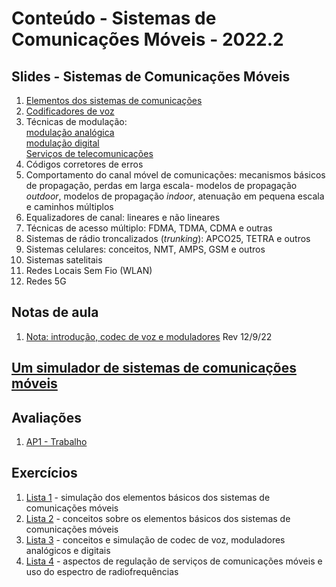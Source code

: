 # Conteúdo - Sistemas de Comunicações Móveis - 2022.2

## Slides - Sistemas de Comunicações Móveis

1. [Elementos dos sistemas de comunicações](siscom_aulas/modelo_siscom.pdf)
2. [Codificadores de voz](siscom_aulas/codec_voz.pdf) 
3. Técnicas de modulação:   
    [modulação analógica](siscom_aulas/modulacao_analogica.pdf)  
    [modulação digital](siscom_aulas/modulacao_digital.pdf)  
    [Serviços de telecomunicações](siscom_aulas/servicos.pdf)
5. Códigos corretores de erros
6. Comportamento do canal móvel de comunicações: mecanismos básicos de propagação, perdas em larga escala- modelos de propagação *outdoor*, modelos de propagação *indoor*, atenuação em pequena escala e caminhos múltiplos
7. Equalizadores de canal: lineares e não lineares
8. Técnicas de acesso múltiplo: FDMA, TDMA, CDMA e outras
9. Sistemas de rádio troncalizados (*trunking*): APCO25, TETRA e outros
10. Sistemas celulares: conceitos, NMT, AMPS, GSM e outros
11. Sistemas satelitais
12. Redes Locais Sem Fio (WLAN) 
13. Redes 5G

## Notas de aula  

1. [Nota: introdução, codec de voz e moduladores](siscom_aulas/nota-intro-codec-modulador.pdf)  Rev 12/9/22

## [Um simulador de sistemas de comunicações móveis](https://github.com/claytonjasilva/simuladorSisCom)  

## Avaliações
1. [AP1 - Trabalho](siscom_aulas/Orientacao_trabalho_AP1.pdf)

## Exercícios  

1. [Lista 1](siscom_aulas/Lista1_siscom.pdf) - simulação dos elementos básicos dos sistemas de comunicações móveis  
2. [Lista 2](siscom_aulas/Lista2_siscom.pdf) - conceitos sobre os elementos básicos dos sistemas de comunicações móveis  
3. [Lista 3](siscom_aulas/Lista3_siscom.pdf) - conceitos e simulação de codec de voz, moduladores analógicos e digitais
4. [Lista 4](siscom_aulas/Lista4_siscom.pdf) - aspectos de regulação de serviços de comunicações móveis e uso do espectro de radiofrequências
